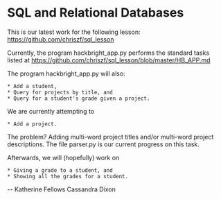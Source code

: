 SQL and Relational Databases
============================
This is our latest work for the following lesson: 
https://github.com/chriszf/sql_lesson

Currently, the program hackbright_app.py performs the standard tasks listed at https://github.com/chriszf/sql_lesson/blob/master/HB_APP.md

The program hackbright_app.py will also:

    * Add a student,
    * Query for projects by title, and
    * Query for a student's grade given a project.

We are currently attempting to

    * Add a project.

The problem? Adding multi-word project titles and/or multi-word project descriptions. The file parser.py is our current progress on this task.

Afterwards, we will (hopefully) work on

    * Giving a grade to a student, and
    * Showing all the grades for a student.

--
Katherine Fellows
Cassandra Dixon